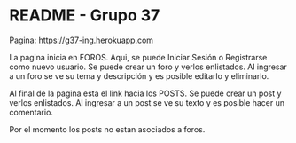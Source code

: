 # README - Grupo 37


Pagina:
https://g37-ing.herokuapp.com

La pagina inicia en FOROS. Aqui, se puede Iniciar Sesión o Registrarse como nuevo usuario. Se puede crear un foro y verlos enlistados. Al ingresar a un foro se ve su tema y descripción y es posible editarlo y eliminarlo.

Al final de la pagina esta el link hacia los POSTS. Se puede crear un post y verlos enlistados. Al ingresar a un post se ve su texto y es posible hacer un comentario.

Por el momento los posts no estan asociados a foros.
